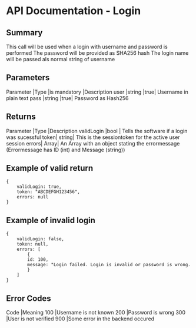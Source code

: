 # API Documentation - Login

## Summary

This call will be used when a login with username and password is performed
The password will be provided as SHA256 hash
The login name will be passed als normal string of username

## Parameters

Parameter |Type |is mandatory |Description
user |string |true| Username in plain text
pass |string |true| Password as Hash256

## Returns

Parameter |Type |Description
validLogin |bool | Tells the software if a login was sucessful
token| string| This is the sessiontoken for the active user session
errors| Array| An Array with an object stating the errormessage (Errormessage has ID (int) and Message (string))

## Example of valid return

```
{
    validLogin: true,
    token: "ABCDEFGH123456",
    errors: null
}
```

## Example of invalid login

```
{
    validLogin: false,
    token: null,
    errors: [
        {
        id: 100,
        message: "Login failed. Login is invalid or password is wrong.
        }
    ]
}
```

## Error Codes

Code |Meaning
100 |Username is not known
200 |Password is wrong
300 |User is not verified
900 |Some error in the backend occured
